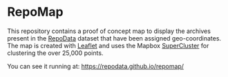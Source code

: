 # RepoMap

This repository contains a proof of concept map to display the archives present
in the [RepoData] dataset that have been assigned geo-coordinates. The map is
created with [Leaflet] and uses the Mapbox [SuperCluster] for clustering the over 25,000 points.

You can see it running at: https://repodata.github.io/repomap/

[RepoData]: https://github.com/RepoData/RepoData
[Leaflet]: https://leafletjs.com/
[SuperCluster]: https://github.com/mapbox/supercluster
